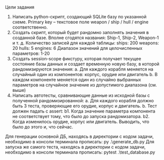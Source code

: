 Цели задания
1. Написать python-скрипт, создающий SQLite базу по указанной схеме.
Primary key – текстовое поле weapon / ship / hull / engine соответственно.
2. Создать скрипт, который будет рандомно заполнять значения в созданной базе. Вполне
сгодятся названия: Ship-1, Ship-2, Weapon-1 и т. д.
Количество записей для каждой таблицы:
ships: 200
weapons: 20
hulls: 5
engines: 6
Диапазон значений для целочисленных параметров: 1-20
3. Создать session-scope фикстуру, которая получает текущее состояние базы данных и создает
временную новую базу, в которой рандомизируются значения:
a. Для каждого корабля меняется на случайный один из компонентов: корпус, орудие
или двигатель
b. В каждом компоненте меняется один из случайно выбранных параметров на
случайное значение из допустимого диапазона (см. выше)
4. Написать автотесты, сравнивающие данные из исходной базы с полученной
рандомизированной:
a. Для каждого корабля должно быть 3 теста, проверяющие его орудие, корпус и
двигатель.
b. Тест должен падать с assert:
b1. Когда значение параметра компонента не соответствует тому, что было до
запуска рандомизатора.
b2. Когда изменилось орудие, корпус или двигатель. Выводить, что было до этого
и, что сейчас.


Для генерации основной ДБ, находясь в директории с кодом задачи, необходимо в консоли терминала прописать: py .\generate_db.py 
Для запуска же самого теста, находясь в директории с кодом задачи, необходимо в консоли терминала прописать: pytest .\test_database.py
